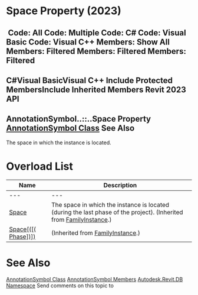 # Space Property (2023)

﻿
 Code: All Code: Multiple Code: C# Code: Visual Basic Code: Visual C++  Members: Show All Members: Filtered Members: Filtered Members: Filtered   
---  
C#Visual BasicVisual C++
Include Protected MembersInclude Inherited Members
Revit 2023 API  
---  
AnnotationSymbol..::..Space Property   
[AnnotationSymbol Class](b8ea2b7b-6d1c-d0d3-aaf3-b95003c385b8.md "AnnotationSymbol Class") See Also  
---  
The space in which the instance is located.
# Overload List
| Name | Description |
| --- | --- |
| --- | --- | --- |
| [Space](3c81b4e4-de4b-44df-8f80-d90c60976dec.md "Space Property") | The space in which the instance is located (during the last phase of the project). (Inherited from [FamilyInstance](0d2231f8-91e6-794f-92ae-16aad8014b27.md "FamilyInstance Class").) |
| [Space[([( Phase])]) ](36fcee11-77d9-80a7-2321-5bf163137ac3.md "Space Property \(Phase\)") | (Inherited from [FamilyInstance](0d2231f8-91e6-794f-92ae-16aad8014b27.md "FamilyInstance Class").) |

# See Also
[AnnotationSymbol Class](b8ea2b7b-6d1c-d0d3-aaf3-b95003c385b8.md "AnnotationSymbol Class")
[AnnotationSymbol Members](dacf3fb9-d64c-0ef8-f8fb-b443860cab7e.md "AnnotationSymbol Members")
[Autodesk.Revit.DB Namespace](87546ba7-461b-c646-cbb1-2cb8f5bff8b2.md "Autodesk.Revit.DB Namespace")
Send comments on this topic to 